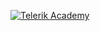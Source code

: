 [![Telerik Academy](http://academy.telerik.com/images/default-album/telerik-academy-banner.jpg "Telerik Academy")](http://academy.telerik.com/)
